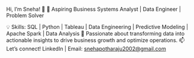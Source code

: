 Hi, I’m Sneha! 👋
🚀 Aspiring Business Systems Analyst | Data Engineer | Problem Solver

💡 Skills: SQL | Python | Tableau | Data Engineering | Predictive Modeling | Apache Spark | Data Analysis
🌟 Passionate about transforming data into actionable insights to drive business growth and optimize operations.
📫 Let’s connect! LinkedIn | Email: snehapotharaju2002@gmail.com
